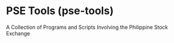 # PSE Tools (pse-tools)
A Collection of Programs and Scripts Involving the Philippine Stock Exchange

